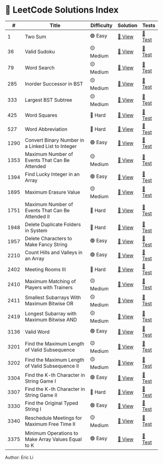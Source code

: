 # 🧩 LeetCode Solutions Index

| #    | Title                                              | Difficulty | Solution                                                                     | Tests                                                                                      |
| ---- | -------------------------------------------------- | ---------- | ---------------------------------------------------------------------------- | ------------------------------------------------------------------------------------------ |
| 1    | Two Sum                                            | 🟢 Easy     | [📄 View](problem_0001_two_sum.py)                                            | [🧪 Test](../tests/test_problem_0001_two_sum.py)                                            |
| 36   | Valid Sudoku                                       | 🟡 Medium   | [📄 View](problem_0036_valid_sudoku.py)                                       | [🧪 Test](../tests/test_problem_0036_valid%20sudoku.py)                                     |
| 79   | Word Search                                        | 🟡 Medium   | [📄 View](problem_0079_word_search.py)                                        | [🧪 Test](../tests/test_problem_0079_word_search.py)                                        |
| 285  | Inorder Successor in BST                           | 🟡 Medium   | [📄 View](problem_0285_inorder_successor_in_bst.py)                           | [🧪 Test](../tests/test_problem_0285_inorder_successor_in_bst.py)                           |
| 333  | Largest BST Subtree                                | 🟡 Medium   | [📄 View](problem_0333_largest_bst_subtree.py)                                | [🧪 Test](../tests/test_problem_0333_largest_bst_subtree.py)                                |
| 425  | Word Squares                                       | 🔴 Hard     | [📄 View](problem_0425_word_squares.py)                                       | [🧪 Test](../tests/test_problem_0425_word_squares.py)                                       |
| 527  | Word Abbreviation                                  | 🔴 Hard     | [📄 View](problem_0527_word_abbreviation.py)                                  | [🧪 Test](../tests/test_problem_0527_word_abbreviation.py)                                  |
| 1290 | Convert Binary Number in a Linked List to Integer  | 🟢 Easy     | [📄 View](problem_1290_convert_binary_number_in_a_linked_list_to_integer.py)  | [🧪 Test](../tests/test_problem_1290_convert_binary_number_in_a_linked_list_to_integer.py)  |
| 1353 | Maximum Number of Events That Can Be Attended      | 🟡 Medium   | [📄 View](problem_1353_maximum_number_of_events_that_can_be_attended.py)      | [🧪 Test](../tests/test_problem_1353_maximum_number_of_events_that_can_be_attended.py)      |
| 1394 | Find Lucky Integer in an Array                     | 🟢 Easy     | [📄 View](problem_1394_find_lucky_integer_in_an_array.py)                     | [🧪 Test](../tests/test_problem_1394_find_lucky_integer_in_an_array.py)                     |
| 1695 | Maximum Erasure Value                              | 🟡 Medium   | [📄 View](problem_1695_maximum_erasure_value.py)                              | [🧪 Test](../tests/test_problem_1695_maximum_erasure_value.py)                              |
| 1751 | Maximum Number of Events That Can Be Attended II   | 🔴 Hard     | [📄 View](problem_1751_maximum_number_of_events_that_can_be_attended_ii.py)   | [🧪 Test](../tests/test_problem_1751_maximum_number_of_events_that_can_be_attended_ii.py)   |
| 1948 | Delete Duplicate Folders in System                 | 🔴 Hard     | [📄 View](problem_1948_delete_duplicate_folders_in_system.py)                 | [🧪 Test](../tests/test_problem_1948_delete_duplicate_folders_in_system.py)                 |
| 1957 | Delete Characters to Make Fancy String             | 🟢 Easy     | [📄 View](problem_1957_delete_characters_to_make_fancy_string.py)             | [🧪 Test](../tests/test_problem_1957_delete_characters_to_make_fancy_string.py)             |
| 2210 | Count Hills and Valleys in an Array                | 🟢 Easy     | [📄 View](problem_2210_count_hills_and_valley_in_an_array.py)                 | [🧪 Test](../tests/test_problem_2210_count_hills_and_valley_in_an_array.py)                 |
| 2402 | Meeting Rooms III                                  | 🔴 Hard     | [📄 View](problem_2402_meeting_rooms_iii.py)                                  | [🧪 Test](../tests/test_problem_2402_meeting_rooms_iii.py)                                  |
| 2410 | Maximum Matching of Players with Trainers          | 🟡 Medium   | [📄 View](problem_2410_maximum_matching_of_players_with_trainers.py)          | [🧪 Test](../tests/test_problem_2410_maximum_matching_of_players_with_trainers.py)          |
| 2411 | Smallest Subarrays With Maximum Bitwise OR         | 🟡 Medium   | [📄 View](problem_2411_smallest_subarrays_with_maximum_bitwise_or.py)         | [🧪 Test](../tests/test_problem_2411_smallest_subarrays_with_maximum_bitwise_or.py)         |
| 2419 | Longest Subarray with Maximum Bitwise AND          | 🟡 Medium   | [📄 View](problem_2419_longest_subarray_with_maximum_bitwise_and.py)          | [🧪 Test](../tests/test_problem_2419_longest_subarray_with_maximum_bitwise_and.py)          |
| 3136 | Valid Word                                         | 🟢 Easy     | [📄 View](problem_3136_valid_word.py)                                         | [🧪 Test](../tests/test_problem_3136_valid_word.py)                                         |
| 3201 | Find the Maximum Length of Valid Subsequence       | 🟡 Medium   | [📄 View](problem_3201_find_maximum_length_of_valid_subsequence_i.py)         | [🧪 Test](../tests/test_problem_3201_find_maximum_length_of_valid_subsequence.py)           |
| 3202 | Find the Maximum Length of Valid Subsequence II    | 🟡 Medium   | [📄 View](problem_3202_find_maximum_length_of_valid_subsequence_ii.py)        | [🧪 Test](../tests/test_problem_3202_find_maximum_length_of_valid_subsequence_ii.py)        |
| 3304 | Find the K-th Character in String Game I           | 🟢 Easy     | [📄 View](problem_3304_find_the_kth_character_in_string_game_i.py)            | [🧪 Test](../tests/test_problem_3304_find_the_kth_character_in_string_game_i.py)            |
| 3307 | Find the K-th Character in String Game II          | 🔴 Hard     | [📄 View](problem_3307_find_the_kth_character_in_string_game_ii.py)           | [🧪 Test](../tests/test_problem_3307_find_the_kth_character_in_string_game_ii.py)           |
| 3330 | Find the Original Typed String I                   | 🟢 Easy     | [📄 View](problem_3330_find_the_original_typed_string_i.py)                   | [🧪 Test](../tests/test_problem_3330_find_the_original_typed_string_i.py)                   |
| 3340 | Reschedule Meetings for Maximum Free Time II       | 🟡 Medium   | [📄 View](problem_3340_reschedule_meetings_for_maximum_free_time_ii.py)       | [🧪 Test](../tests/test_problem_3340_reschedule_meetings_for_maximum_free_time_ii.py)       |
| 3375 | Minimum Operations to Make Array Values Equal to K | 🟢 Easy     | [📄 View](problem_3375_minimum_operations_to_mark_array_values_equal_to_k.py) | [🧪 Test](../tests/test_problem_3375_minimum_operations_to_make_array_values_equal_to_k.py) |

Author: Eric Li